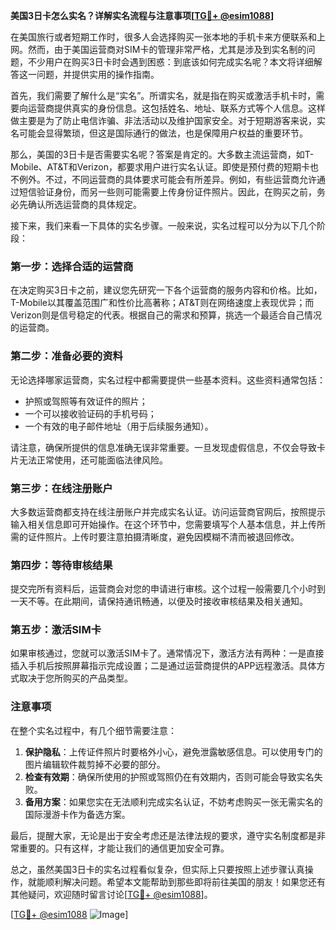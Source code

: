 **美国3日卡怎么实名？详解实名流程与注意事项[[TG💪+ @esim1088](https://t.me/s/esim1088)]**

在美国旅行或者短期工作时，很多人会选择购买一张本地的手机卡来方便联系和上网。然而，由于美国运营商对SIM卡的管理非常严格，尤其是涉及到实名制的问题，不少用户在购买3日卡时会遇到困惑：到底该如何完成实名呢？本文将详细解答这一问题，并提供实用的操作指南。

首先，我们需要了解什么是“实名”。所谓实名，就是指在购买或激活手机卡时，需要向运营商提供真实的身份信息。这包括姓名、地址、联系方式等个人信息。这样做主要是为了防止电信诈骗、非法活动以及维护国家安全。对于短期游客来说，实名可能会显得繁琐，但这是国际通行的做法，也是保障用户权益的重要环节。

那么，美国的3日卡是否需要实名呢？答案是肯定的。大多数主流运营商，如T-Mobile、AT&T和Verizon，都要求用户进行实名认证。即使是预付费的短期卡也不例外。不过，不同运营商的具体要求可能会有所差异。例如，有些运营商允许通过短信验证身份，而另一些则可能需要上传身份证件照片。因此，在购买之前，务必先确认所选运营商的具体规定。

接下来，我们来看一下具体的实名步骤。一般来说，实名过程可以分为以下几个阶段：

### 第一步：选择合适的运营商

在决定购买3日卡之前，建议您先研究一下各个运营商的服务内容和价格。比如，T-Mobile以其覆盖范围广和性价比高著称；AT&T则在网络速度上表现优异；而Verizon则是信号稳定的代表。根据自己的需求和预算，挑选一个最适合自己情况的运营商。

### 第二步：准备必要的资料

无论选择哪家运营商，实名过程中都需要提供一些基本资料。这些资料通常包括：
- 护照或驾照等有效证件的照片；
- 一个可以接收验证码的手机号码；
- 一个有效的电子邮件地址（用于后续服务通知）。

请注意，确保所提供的信息准确无误非常重要。一旦发现虚假信息，不仅会导致卡片无法正常使用，还可能面临法律风险。

### 第三步：在线注册账户

大多数运营商都支持在线注册账户并完成实名认证。访问运营商官网后，按照提示输入相关信息即可开始操作。在这个环节中，您需要填写个人基本信息，并上传所需的证件照片。上传时要注意拍摄清晰度，避免因模糊不清而被退回修改。

### 第四步：等待审核结果

提交完所有资料后，运营商会对您的申请进行审核。这个过程一般需要几个小时到一天不等。在此期间，请保持通讯畅通，以便及时接收审核结果及相关通知。

### 第五步：激活SIM卡

如果审核通过，您就可以激活SIM卡了。通常情况下，激活方法有两种：一是直接插入手机后按照屏幕指示完成设置；二是通过运营商提供的APP远程激活。具体方式取决于您所购买的产品类型。

### 注意事项

在整个实名过程中，有几个细节需要注意：
1. **保护隐私**：上传证件照片时要格外小心，避免泄露敏感信息。可以使用专门的图片编辑软件裁剪掉不必要的部分。
2. **检查有效期**：确保所使用的护照或驾照仍在有效期内，否则可能会导致实名失败。
3. **备用方案**：如果您实在无法顺利完成实名认证，不妨考虑购买一张无需实名的国际漫游卡作为备选方案。

最后，提醒大家，无论是出于安全考虑还是法律法规的要求，遵守实名制度都是非常重要的。只有这样，才能让我们的通信更加安全可靠。

总之，虽然美国3日卡的实名过程看似复杂，但实际上只要按照上述步骤认真操作，就能顺利解决问题。希望本文能帮助到那些即将前往美国的朋友！如果您还有其他疑问，欢迎随时留言讨论[[TG💪+ @esim1088](https://t.me/s/esim1088)]。

[[TG💪+ @esim1088](https://t.me/s/esim1088) ![Image](https://i.postimg.cc/4NQfJmqS/Snipaste-2025-05-13-00-14-12.png)]